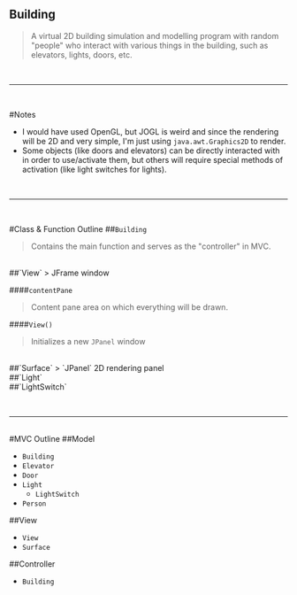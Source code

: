 Building
--------
> A virtual 2D building simulation and modelling program with random "people" who interact with various things in the building, such as elevators, lights, doors, etc.

<br><hr><br>

#Notes
- I would have used OpenGL, but JOGL is weird and since the rendering will be 2D and very simple, I'm just using `java.awt.Graphics2D` to render.
- Some objects (like doors and elevators) can be directly interacted with in order to use/activate them, but others will require special methods of activation (like light switches for lights).

<br><hr><br>

#Class & Function Outline
##`Building`
> Contains the main function and serves as the "controller" in MVC.

<br>
##`View`
> JFrame window

####`contentPane`
> Content pane area on which everything will be drawn.

####`View()`
> Initializes a new `JPanel` window

<br>
##`Surface`
> `JPanel` 2D rendering panel



<br>
##`Light`



<br>
##`LightSwitch`


<br><hr><br>
#MVC Outline
##Model
- `Building`
- `Elevator`
- `Door`
- `Light`
	- `LightSwitch`
- `Person`

##View
- `View`
- `Surface`

##Controller
- `Building`












